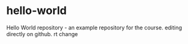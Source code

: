 # hello-world
Hello World repository - an example repository for the course.
editing directly on github.
rt
change
